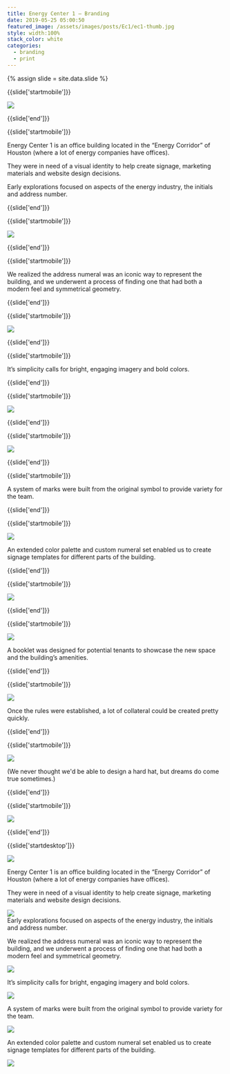 ```yaml
---
title: Energy Center 1 — Branding
date: 2019-05-25 05:00:50
featured_image: /assets/images/posts/Ec1/ec1-thumb.jpg
style: width:100%
stack_color: white
categories:
  - branding
  - print
---
```


{% assign slide = site.data.slide %}

{{slide['startmobile']}}

<div><img class='full-height' src='{{ site.url }}/assets/images/posts/Ec1/ec1-1-mobile@2x.jpg' /></div>

<p class='bg-dark'></p>

{{slide['end']}}

{{slide['startmobile']}}

Energy Center 1 is an office building located in the “Energy Corridor” of Houston (where a lot of energy companies have offices).

They were in need of a visual identity to help create signage, marketing materials and website design decisions.

Early explorations focused on aspects of the energy industry, the initials and address number.

{{slide['end']}}

{{slide['startmobile']}}

<div><img class='full-height' src='{{ site.url }}/assets/images/posts/Ec1/ec1-2-mobile@2x.jpg' /></div>

<p class='bg-dark'></p>

{{slide['end']}}

{{slide['startmobile']}}

We realized the address numeral was an iconic way to represent the building, and we underwent a process of finding one that had both a modern feel and symmetrical geometry.

{{slide['end']}}

{{slide['startmobile']}}

<div><img class='full-height' src='{{ site.url }}/assets/images/posts/Ec1/ec1-3-mobile@2x.png' /></div>

{{slide['end']}}

{{slide['startmobile']}}

It’s simplicity calls for bright, engaging imagery and bold colors.

{{slide['end']}}

{{slide['startmobile']}}

<div><img class='full-height' src='{{ site.url }}/assets/images/posts/Ec1/ec1-4-mobile@2x.png' /></div>

{{slide['end']}}

{{slide['startmobile']}}

<div><img class='full-height' src='{{ site.url }}/assets/images/posts/Ec1/ec1-5-mobile@2x.png' /></div>

{{slide['end']}}

{{slide['startmobile']}}

<p>A system of marks were built from the original symbol to provide variety for the team.</p>

{{slide['end']}}

{{slide['startmobile']}}

<div><img class='full-height' src='{{ site.url }}/assets/images/posts/Ec1/ec1-6-mobile@2x.jpg' /></div>

<p class='bg'>An extended color palette and custom numeral set enabled us to create signage templates for different parts of the building.</p>

{{slide['end']}}

{{slide['startmobile']}}

<div><img class='full-height' src='{{ site.url }}/assets/images/posts/Ec1/ec1-7-mobile@2x.png' /></div>

<p class='bg-dark'></p>

{{slide['end']}}

{{slide['startmobile']}}

<div><img class='full-height' src='{{ site.url }}/assets/images/posts/Ec1/ec1-8-mobile@2x.png' /></div>

<p>A booklet was designed for potential tenants to showcase the new space and the building’s amenities.</p>

{{slide['end']}}

{{slide['startmobile']}}

<div><img class='full-height' src='{{ site.url }}/assets/images/posts/Ec1/ec1-10-mobile@2x.png' /></div>

<p class='bg-dark'>Once the rules were established, a lot of collateral could be created pretty quickly.</p>

{{slide['end']}}

{{slide['startmobile']}}

<div><img class='full-height' src='{{ site.url }}/assets/images/posts/Ec1/ec1-9-mobile@2x.png' /></div>

<p class='bg-dark'>(We never thought we'd be able to design a hard hat, but dreams do come true sometimes.)</p>

{{slide['end']}}

{{slide['startmobile']}}

<div><img class='full-height' src='{{ site.url }}/assets/images/posts/Ec1/ec1-11-mobile@2x.png' /></div>

<p class='bg-dark'></p>

{{slide['end']}}

{{slide['startdesktop']}}

<div><img class='full-width' src='{{ site.url }}/assets/images/posts/Ec1/ec1-1@2x.png' srcset='{{ site.url }}/assets/images/posts/Ec1/ec1-1.png 1024w, {{ site.url }}/assets/images/posts/Ec1/ec1-1@2x.png 2048w, {{ site.url }}/assets/images/posts/Ec1/ec1-1@3x.png 3072w'></div>

Energy Center 1 is an office building located in the “Energy Corridor” of Houston (where a lot of energy companies have offices).

They were in need of a visual identity to help create signage, marketing materials and website design decisions.

<div><img src='{{ site.url }}/assets/images/posts/Ec1/ec1-2@2x.png' srcset='{{ site.url }}/assets/images/posts/Ec1/ec1-2.png 794w, {{ site.url }}/assets/images/posts/Ec1/ec1-2@2x.png 1588w, {{ site.url }}/assets/images/posts/Ec1/ec1-2@3x.png 2382w'></div>

<figcaption>Early explorations focused on aspects of the energy industry, the initials and address number.</figcaption>

We realized the address numeral was an iconic way to represent the building, and we underwent a process of finding one that had both a modern feel and symmetrical geometry.

<div><img src='{{ site.url }}/assets/images/posts/Ec1/ec1-3@2x.png' srcset='{{ site.url }}/assets/images/posts/Ec1/ec1-3.png 794w, {{ site.url }}/assets/images/posts/Ec1/ec1-3@2x.png 1588w, {{ site.url }}/assets/images/posts/Ec1/ec1-3@3x.png 2382w'></div>

It’s simplicity calls for bright, engaging imagery and bold colors.

<div><img src='{{ site.url }}/assets/images/posts/Ec1/ec1-4@2x.png' srcset='{{ site.url }}/assets/images/posts/Ec1/ec1-4.png 794w, {{ site.url }}/assets/images/posts/Ec1/ec1-4@2x.png 1588w, {{ site.url }}/assets/images/posts/Ec1/ec1-4@3x.png 2382w'></div>

A system of marks were built from the original symbol to provide variety for the team.

<div><img src='{{ site.url }}/assets/images/posts/Ec1/ec1-5@2x.png' srcset='{{ site.url }}/assets/images/posts/Ec1/ec1-5.png 794w, {{ site.url }}/assets/images/posts/Ec1/ec1-5@2x.png 1588w, {{ site.url }}/assets/images/posts/Ec1/ec1-5@3x.png 2382w'></div>

An extended color palette and custom numeral set enabled us to create signage templates for different parts of the building.

<div class='row'>

<div><img src='{{ site.url }}/assets/images/posts/Ec1/ec1-6@2x.png' srcset='{{ site.url }}/assets/images/posts/Ec1/ec1-6.png 314w, {{ site.url }}/assets/images/posts/Ec1/ec1-6@2x.png 628w, {{ site.url }}/assets/images/posts/Ec1/ec1-6@3x.png 942w'></div><!--

--><div><img src='{{ site.url }}/assets/images/posts/Ec1/ec1-7@2x.png' srcset='{{ site.url }}/assets/images/posts/Ec1/ec1-7.png 474w, {{ site.url }}/assets/images/posts/Ec1/ec1-7@2x.png 948w, {{ site.url }}/assets/images/posts/Ec1/ec1-7@3x.png 1422w'></div>

</div>

<div><img src='{{ site.url }}/assets/images/posts/Ec1/ec1-8@2x.png' srcset='{{ site.url }}/assets/images/posts/Ec1/ec1-8.png 794w, {{ site.url }}/assets/images/posts/Ec1/ec1-8@2x.png 1588w, {{ site.url }}/assets/images/posts/Ec1/ec1-8@3x.png 2382w'></div>

A booklet was designed for potential tenants to showcase the new space and the building’s amenities.

<div class='row'>

<div><img src='{{ site.url }}/assets/images/posts/Ec1/ec1-9@2x.png' srcset='{{ site.url }}/assets/images/posts/Ec1/ec1-9.png 314w, {{ site.url }}/assets/images/posts/Ec1/ec1-9@2x.png 628w, {{ site.url }}/assets/images/posts/Ec1/ec1-9@3x.png 942w'></div><!--

--><div><img src='{{ site.url }}/assets/images/posts/Ec1/ec1-10@2x.png' srcset='{{ site.url }}/assets/images/posts/Ec1/ec1-10.png 474w, {{ site.url }}/assets/images/posts/Ec1/ec1-10@2x.png 948w, {{ site.url }}/assets/images/posts/Ec1/ec1-10@3x.png 1422w'></div>

</div>

Once the rules were established, a lot of collateral could be created pretty quickly.

<div class='row'>

<div><img src='{{ site.url }}/assets/images/posts/Ec1/ec1-11@2x.png' srcset='{{ site.url }}/assets/images/posts/Ec1/ec1-11.png 314w, {{ site.url }}/assets/images/posts/Ec1/ec1-11@2x.png 628w, {{ site.url }}/assets/images/posts/Ec1/ec1-11@3x.png 942w'></div><!--

--><div><img src='{{ site.url }}/assets/images/posts/Ec1/ec1-12@2x.png' srcset='{{ site.url }}/assets/images/posts/Ec1/ec1-12.png 474w, {{ site.url }}/assets/images/posts/Ec1/ec1-12@2x.png 948w, {{ site.url }}/assets/images/posts/Ec1/ec1-12@3x.png 1422w'></div>

</div>

(We never thought we'd be able to design a hard hat, but dreams do come true sometimes.)

<div><img src='{{ site.url }}/assets/images/posts/Ec1/ec1-13@2x.png' srcset='{{ site.url }}/assets/images/posts/Ec1/ec1-13.png 794w, {{ site.url }}/assets/images/posts/Ec1/ec1-13@2x.png 1588w, {{ site.url }}/assets/images/posts/Ec1/ec1-13@3x.png 2382w'></div>

{{slide['end']}}
